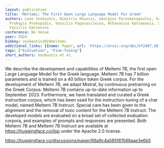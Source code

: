 ```yaml
---
layout: publication
title: 'Meltemi: The First Open Large Language Model For Greek'
authors: Leon Voukoutis, Dimitris Roussis, Georgios Paraskevopoulos, Sokratis Sofianopoulos,
  Prokopis Prokopidis, Vassilis Papavasileiou, Athanasios Katsamanis, Stelios Piperidis,
  Vassilis Katsouros
conference: No Venue
year: 2024
bibkey: voukoutis2024meltemi
additional_links: [{name: Paper, url: 'https://arxiv.org/abs/hf2407.20743'}]
tags: ["Evaluation", "Fine-Tuning"]
short_authors: Voukoutis et al.
---
```

We describe the development and capabilities of Meltemi 7B, the first open Large Language Model for the Greek language. Meltemi 7B has 7 billion parameters and is trained on a 40 billion token Greek corpus. For the development of Meltemi 7B, we adapt Mistral, by continuous pretraining on the Greek Corpus. Meltemi 7B contains up-to-date information up to September 2023. Furthermore, we have translated and curated a Greek instruction corpus, which has been used for the instruction-tuning of a chat model, named Meltemi 7B Instruct. Special care has been given to the alignment and the removal of toxic content for the Meltemi 7B Instruct. The developed models are evaluated on a broad set of collected evaluation corpora, and examples of prompts and responses are presented. Both Meltemi 7B and Meltemi 7B Instruct are available at https://huggingface.co/ilsp under the Apache 2.0 license.

https://huggingface.co/discussions/paper/66a9c4a585f81589aae3e6b5